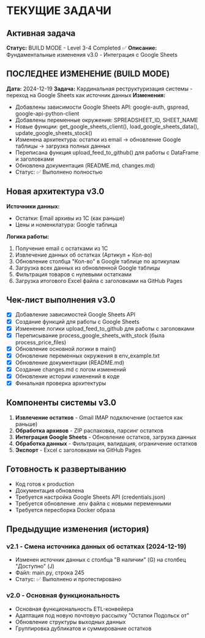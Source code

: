 # ТЕКУЩИЕ ЗАДАЧИ

## Активная задача  
**Статус:** BUILD MODE - Level 3-4 Completed ✅
**Описание:** Фундаментальные изменения v3.0 - Интеграция с Google Sheets

## ПОСЛЕДНЕЕ ИЗМЕНЕНИЕ (BUILD MODE)
**Дата:** 2024-12-19
**Задача:** Кардинальная реструктуризация системы - переход на Google Sheets как источник данных
**Изменения:**
- Добавлены зависимости Google Sheets API: google-auth, gspread, google-api-python-client
- Добавлены переменные окружения: SPREADSHEET_ID, SHEET_NAME
- Новые функции: get_google_sheets_client(), load_google_sheets_data(), update_google_sheets_stock()
- Изменена архитектура: остатки из email → обновление Google таблицы → загрузка полных данных
- Переписана функция upload_feed_to_github() для работы с DataFrame и заголовками
- Обновлена документация (README.md, changes.md)
- Статус: ✅ Выполнено полностью

## Новая архитектура v3.0
**Источники данных:**
- Остатки: Email архивы из 1С (как раньше)
- Цены и номенклатура: Google таблица

**Логика работы:**
1. Получение email с остатками из 1С
2. Извлечение данных об остатках (Артикул + Кол-во)
3. Обновление столбца "Кол-во" в Google таблице по артикулам
4. Загрузка всех данных из обновленной Google таблицы
5. Фильтрация товаров с нулевыми остатками
6. Загрузка итогового Excel файла с заголовками на GitHub Pages

## Чек-лист выполнения v3.0
- [x] Добавление зависимостей Google Sheets API
- [x] Создание функций для работы с Google Sheets
- [x] Изменение логики upload_feed_to_github для работы с заголовками
- [x] Переписывание process_google_sheets_with_stock (была process_price_files)
- [x] Обновление основной логики в main()
- [x] Обновление переменных окружения в env_example.txt
- [x] Обновление документации (README.md)
- [x] Создание changes.md с логом изменений
- [x] Обновление истории изменений в коде
- [x] Финальная проверка архитектуры

## Компоненты системы v3.0
1. **Извлечение остатков** - Gmail IMAP подключение (остается как раньше)
2. **Обработка архивов** - ZIP распаковка, парсинг остатков
3. **Интеграция Google Sheets** - Обновление остатков, загрузка данных
4. **Обработка данных** - Фильтрация, валидация, ограничение остатков
5. **Экспорт** - Excel с заголовками на GitHub Pages

## Готовность к развертыванию
- Код готов к production
- Документация обновлена
- Требуется настройка Google Sheets API (credentials.json)
- Требуется обновление .env файла с новыми переменными
- Требуется пересборка Docker образа

## Предыдущие изменения (история)
### v2.1 - Смена источника данных об остатках (2024-12-19)
- Изменен источник данных с столбца "В наличии" (G) на столбец "Доступно" (J)
- Файл: main.py, строка 245
- Статус: ✅ Выполнено и протестировано

### v2.0 - Основная функциональность
- Основная функциональность ETL-конвейера
- Адаптация под новую почтовую рассылку "Остатки Подольск от"  
- Обновление структуры выходных данных
- Группировка дубликатов и суммирование остатков 